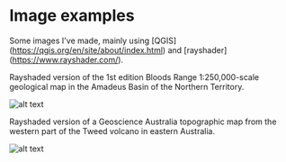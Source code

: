 # Image examples

Some images I've made, mainly using [QGIS] (https://qgis.org/en/site/about/index.html) and [rayshader] (https://www.rayshader.com/).

Rayshaded version of the 1st edition Bloods Range 1:250,000-scale geological map in the Amadeus Basin of the Northern Territory.

![alt text][BR_image]

[BR_image]: https://github.com/cverdel/image_examples/blob/main/figures/Rplot07.jpg?raw=true


Rayshaded version of a Geoscience Australia topographic map from the western part of the Tweed volcano in eastern Australia.

![alt text][Tweed_image]

[Tweed_image]: https://github.com/cverdel/image_examples/blob/main/figures/Rplot05.jpg?raw=true







